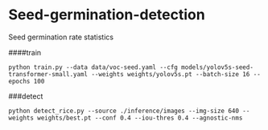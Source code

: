 # Seed-germination-detection
Seed germination rate statistics

####train
```
python train.py --data data/voc-seed.yaml --cfg models/yolov5s-seed-transformer-small.yaml --weights weights/yolov5s.pt --batch-size 16 --epochs 100
```

###detect
```
python detect_rice.py --source ./inference/images --img-size 640 --weights weights/best.pt --conf 0.4 --iou-thres 0.4 --agnostic-nms
```

